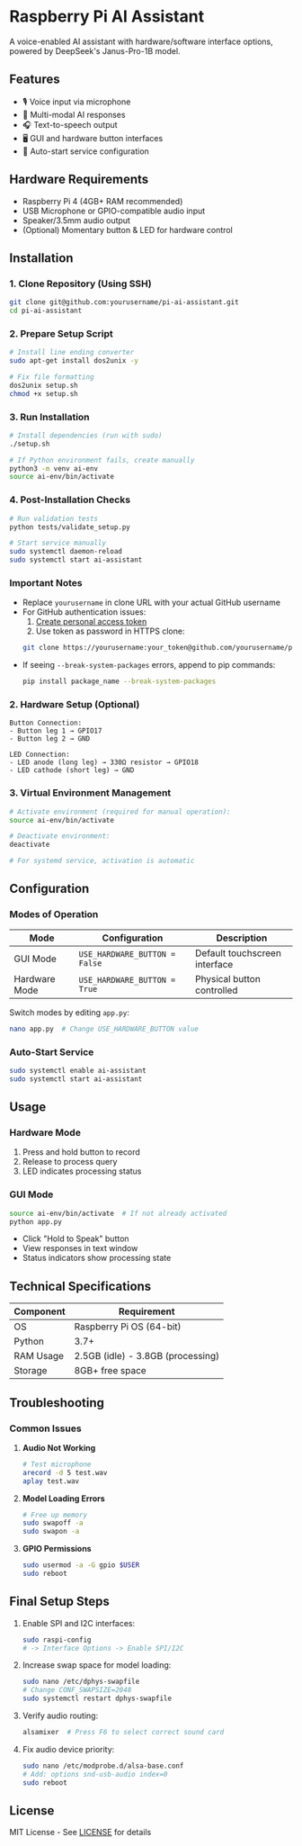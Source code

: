 # Raspberry Pi AI Assistant

A voice-enabled AI assistant with hardware/software interface options, powered by DeepSeek's Janus-Pro-1B model.

## Features
- 🎙️ Voice input via microphone
- 🤖 Multi-modal AI responses
- 🎧 Text-to-speech output
- 🖥️ GUI and hardware button interfaces
- 🔌 Auto-start service configuration

## Hardware Requirements
- Raspberry Pi 4 (4GB+ RAM recommended)
- USB Microphone or GPIO-compatible audio input
- Speaker/3.5mm audio output
- (Optional) Momentary button & LED for hardware control

## Installation

### 1. Clone Repository (Using SSH)
```bash
git clone git@github.com:yourusername/pi-ai-assistant.git
cd pi-ai-assistant
```

### 2. Prepare Setup Script
```bash
# Install line ending converter
sudo apt-get install dos2unix -y

# Fix file formatting
dos2unix setup.sh
chmod +x setup.sh
```

### 3. Run Installation
```bash
# Install dependencies (run with sudo)
./setup.sh

# If Python environment fails, create manually
python3 -m venv ai-env
source ai-env/bin/activate
```

### 4. Post-Installation Checks
```bash
# Run validation tests
python tests/validate_setup.py

# Start service manually
sudo systemctl daemon-reload
sudo systemctl start ai-assistant
```

### Important Notes
- Replace `yourusername` in clone URL with your actual GitHub username
- For GitHub authentication issues:
  1. [Create personal access token](https://github.com/settings/tokens)
  2. Use token as password in HTTPS clone:
  ```bash
  git clone https://yourusername:your_token@github.com/yourusername/pi-ai-assistant.git
  ```
- If seeing `--break-system-packages` errors, append to pip commands:
  ```bash
  pip install package_name --break-system-packages
  ```

### 2. Hardware Setup (Optional)
```text
Button Connection:
- Button leg 1 → GPIO17
- Button leg 2 → GND

LED Connection:
- LED anode (long leg) → 330Ω resistor → GPIO18
- LED cathode (short leg) → GND
```

### 3. Virtual Environment Management
```bash
# Activate environment (required for manual operation):
source ai-env/bin/activate

# Deactivate environment:
deactivate

# For systemd service, activation is automatic
```

## Configuration

### Modes of Operation
| Mode          | Configuration                 | Description                  |
|---------------|-------------------------------|------------------------------|
| GUI Mode      | `USE_HARDWARE_BUTTON = False` | Default touchscreen interface|
| Hardware Mode | `USE_HARDWARE_BUTTON = True`  | Physical button controlled   |

Switch modes by editing `app.py`:
```bash
nano app.py  # Change USE_HARDWARE_BUTTON value
```

### Auto-Start Service
```bash
sudo systemctl enable ai-assistant
sudo systemctl start ai-assistant
```

## Usage

### Hardware Mode
1. Press and hold button to record
2. Release to process query
3. LED indicates processing status

### GUI Mode
```bash
source ai-env/bin/activate  # If not already activated
python app.py
```
- Click "Hold to Speak" button
- View responses in text window
- Status indicators show processing state

## Technical Specifications

| Component       | Requirement                          |
|-----------------|--------------------------------------|
| OS              | Raspberry Pi OS (64-bit)             |
| Python          | 3.7+                                 |
| RAM Usage       | 2.5GB (idle) - 3.8GB (processing)    |
| Storage         | 8GB+ free space                      |

## Troubleshooting

### Common Issues
1. **Audio Not Working**
   ```bash
   # Test microphone
   arecord -d 5 test.wav
   aplay test.wav
   ```
   
2. **Model Loading Errors**
   ```bash
   # Free up memory
   sudo swapoff -a
   sudo swapon -a
   ```

3. **GPIO Permissions**
   ```bash
   sudo usermod -a -G gpio $USER
   sudo reboot
   ```

## Final Setup Steps
1. Enable SPI and I2C interfaces:
   ```bash
   sudo raspi-config
   # -> Interface Options -> Enable SPI/I2C
   ```

2. Increase swap space for model loading:
   ```bash
   sudo nano /etc/dphys-swapfile
   # Change CONF_SWAPSIZE=2048
   sudo systemctl restart dphys-swapfile
   ```

3. Verify audio routing:
   ```bash
   alsamixer  # Press F6 to select correct sound card
   ```

4. Fix audio device priority:
   ```bash
   sudo nano /etc/modprobe.d/alsa-base.conf
   # Add: options snd-usb-audio index=0
   sudo reboot
   ```

## License
MIT License - See [LICENSE](LICENSE) for details